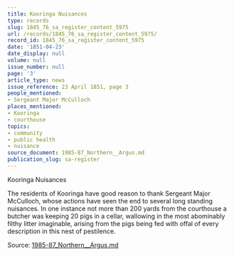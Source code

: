 ```yaml
---
title: Kooringa Nuisances
type: records
slug: 1845_76_sa_register_content_5975
url: /records/1845_76_sa_register_content_5975/
record_id: 1845_76_sa_register_content_5975
date: '1851-04-23'
date_display: null
volume: null
issue_number: null
page: '3'
article_type: news
issue_reference: 23 April 1851, page 3
people_mentioned:
- Sergeant Major McCulloch
places_mentioned:
- Kooringa
- courthouse
topics:
- community
- public health
- nuisance
source_document: 1985-87_Northern__Argus.md
publication_slug: sa-register
---
```


Kooringa Nuisances

The residents of Kooringa have good reason to thank Sergeant Major McCulloch, whose actions have seen the end to several long standing nuisances.  In one instance not more than 200 yards from the courthouse a butcher was keeping 20 pigs in a cellar, wallowing in the most abominably filthy litter imaginable, arising from the pigs being fed with offal of every description in this nest of pestilence.

Source: [1985-87_Northern__Argus.md](/downloads/markdown/1985-87_Northern__Argus.md)
